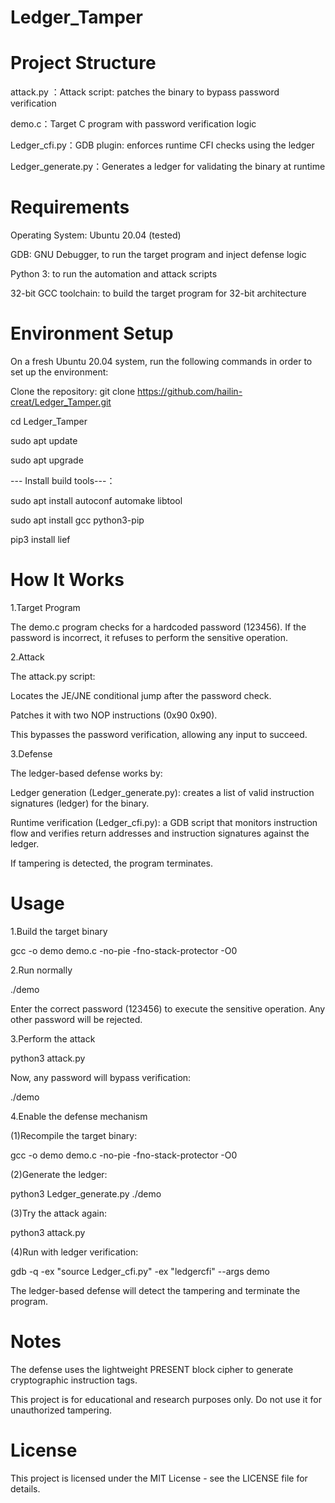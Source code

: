 # Ledger_Tamper

# Project Structure
attack.py ：Attack script: patches the binary to bypass password verification

demo.c：Target C program with password verification logic

Ledger_cfi.py：GDB plugin: enforces runtime CFI checks using the ledger

Ledger_generate.py：Generates a ledger for validating the binary at runtime

# Requirements

Operating System: Ubuntu 20.04 (tested)

GDB: GNU Debugger, to run the target program and inject defense logic

Python 3: to run the automation and attack scripts

32-bit GCC toolchain: to build the target program for 32-bit architecture

# Environment Setup
On a fresh Ubuntu 20.04 system, run the following commands in order to set up the environment:

Clone the repository: git clone https://github.com/hailin-creat/Ledger_Tamper.git

cd Ledger_Tamper

sudo apt update

sudo apt upgrade

--- Install build tools---：

sudo apt install autoconf automake libtool

sudo apt install gcc python3-pip

pip3 install lief

# How It Works

1.Target Program

The demo.c program checks for a hardcoded password (123456). If the password is incorrect, it refuses to perform the sensitive operation.

2.Attack

The attack.py script:

Locates the JE/JNE conditional jump after the password check.

Patches it with two NOP instructions (0x90 0x90).

This bypasses the password verification, allowing any input to succeed.

3.Defense

The ledger-based defense works by:

Ledger generation (Ledger_generate.py): creates a list of valid instruction signatures (ledger) for the binary.

Runtime verification (Ledger_cfi.py): a GDB script that monitors instruction flow and verifies return addresses and instruction signatures against the ledger.

If tampering is detected, the program terminates.

# Usage

1.Build the target binary

gcc -o demo demo.c -no-pie -fno-stack-protector -O0

2.Run normally

./demo

Enter the correct password (123456) to execute the sensitive operation.
Any other password will be rejected.

3.Perform the attack

python3 attack.py

Now, any password will bypass verification:

./demo

4.Enable the defense mechanism

(1)Recompile the target binary:

gcc -o demo demo.c -no-pie -fno-stack-protector -O0

(2)Generate the ledger:

python3 Ledger_generate.py ./demo

(3)Try the attack again:

python3 attack.py

(4)Run with ledger verification:

gdb -q -ex "source Ledger_cfi.py" -ex "ledgercfi" --args demo

The ledger-based defense will detect the tampering and terminate the program.

# Notes
The defense uses the lightweight PRESENT block cipher to generate cryptographic instruction tags.

This project is for educational and research purposes only. Do not use it for unauthorized tampering.

# License

This project is licensed under the MIT License - see the LICENSE file for details.
